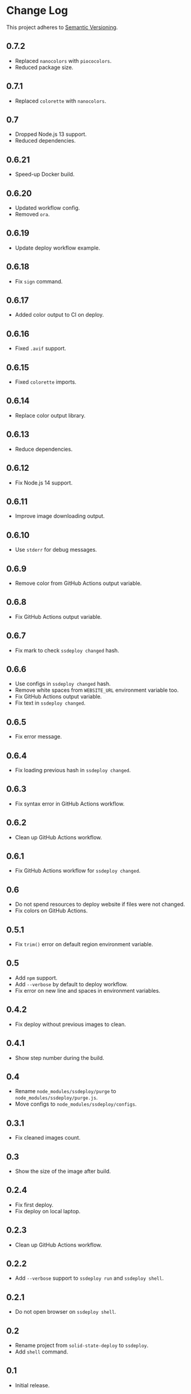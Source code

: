 # Change Log
This project adheres to [Semantic Versioning](http://semver.org/).

## 0.7.2
* Replaced `nanocolors` with `piococolors`.
* Reduced package size.

## 0.7.1
* Replaced `colorette` with `nanocolors`.

## 0.7
* Dropped Node.js 13 support.
* Reduced dependencies.

## 0.6.21
* Speed-up Docker build.

## 0.6.20
* Updated workflow config.
* Removed `ora`.

## 0.6.19
* Update deploy workflow example.

## 0.6.18
* Fix `sign` command.

## 0.6.17
* Added color output to CI on deploy.

## 0.6.16
* Fixed `.avif` support.

## 0.6.15
* Fixed `colorette` imports.

## 0.6.14
* Replace color output library.

## 0.6.13
* Reduce dependencies.

## 0.6.12
* Fix Node.js 14 support.

## 0.6.11
* Improve image downloading output.

## 0.6.10
* Use `stderr` for debug messages.

## 0.6.9
* Remove color from GitHub Actions output variable.

## 0.6.8
* Fix GitHub Actions output variable.

## 0.6.7
* Fix mark to check `ssdeploy changed` hash.

## 0.6.6
* Use configs in `ssdeploy changed` hash.
* Remove white spaces from `WEBSITE_URL` environment variable too.
* Fix GitHub Actions output variable.
* Fix text in `ssdeploy changed`.

## 0.6.5
* Fix error message.

## 0.6.4
* Fix loading previous hash in `ssdeploy changed`.

## 0.6.3
* Fix syntax error in GitHub Actions workflow.

## 0.6.2
* Clean up GitHub Actions workflow.

## 0.6.1
* Fix GitHub Actions workflow for `ssdeploy changed`.

## 0.6
* Do not spend resources to deploy website if files were not changed.
* Fix colors on GitHub Actions.

## 0.5.1
* Fix `trim()` error on default region environment variable.

## 0.5
* Add `npm` support.
* Add `--verbose` by default to deploy workflow.
* Fix error on new line and spaces in environment variables.

## 0.4.2
* Fix deploy without previous images to clean.

## 0.4.1
* Show step number during the build.

## 0.4
* Rename `node_modules/ssdeploy/purge` to `node_modules/ssdeploy/purge.js`.
* Move configs to `node_modules/ssdeploy/configs`.

## 0.3.1
* Fix cleaned images count.

## 0.3
* Show the size of the image after build.

## 0.2.4
* Fix first deploy.
* Fix deploy on local laptop.

## 0.2.3
* Clean up GitHub Actions workflow.

## 0.2.2
* Add `--verbose` support to `ssdeploy run` and `ssdeploy shell`.

## 0.2.1
* Do not open browser on `ssdeploy shell`.

## 0.2
* Rename project from `solid-state-deploy` to `ssdeploy`.
* Add `shell` command.

## 0.1
* Initial release.
